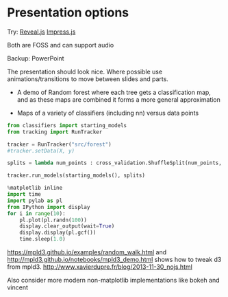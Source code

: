 # Presentation options

Try:
[Reveal.js](http://lab.hakim.se/reveal-js/#/)
[Impress.js](https://github.com/impress/impress.js)

Both are FOSS and can support audio

Backup:
PowerPoint


The presentation should look nice.  Where possible use animations/transitions to move between slides and parts.  

- A demo of Random forest where each tree gets a classification map, and as these maps are combined it forms a more general approximation

- Maps of a variety of classifiers (including nn) versus data points

```py
from classifiers import starting_models
from tracking import RunTracker

tracker = RunTracker("src/forest")
#tracker.setData(X, y)

splits = lambda num_points : cross_validation.ShuffleSplit(num_points, 2, 0.2));

tracker.run_models(starting_models(), splits)
```

```py
%matplotlib inline
import time
import pylab as pl
from IPython import display
for i in range(10):
    pl.plot(pl.randn(100))
    display.clear_output(wait=True)
    display.display(pl.gcf())
    time.sleep(1.0)
```

<https://mpld3.github.io/examples/random_walk.html> and <http://mpld3.github.io/notebooks/mpld3_demo.html> shows how to tweak d3 from mpld3.  <http://www.xavierdupre.fr/blog/2013-11-30_nojs.html>

Also consider more modern non-matplotlib implementations like bokeh and vincent
